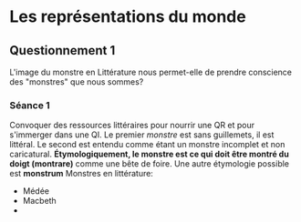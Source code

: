 


# Les représentations du monde

## Questionnement 1
L'image du monstre en Littérature nous permet-elle de prendre conscience des "monstres" que nous sommes? 

### Séance 1
Convoquer des ressources littéraires pour nourrir une QR et pour s'immerger dans une QI. Le premier *monstre* est sans guillemets, il est littéral. Le second est entendu comme étant un monstre incomplet et non caricatural. **Étymologiquement, le monstre est ce qui doit être montré du doigt (montrare)** comme une bête de foire. Une autre étymologie possible est **monstrum** 
Monstres en littérature: 
 - Médée
 - Macbeth
 - 
<!--stackedit_data:
eyJoaXN0b3J5IjpbODU3NjY3NTQxLC05MjcyNzI2MzRdfQ==
-->